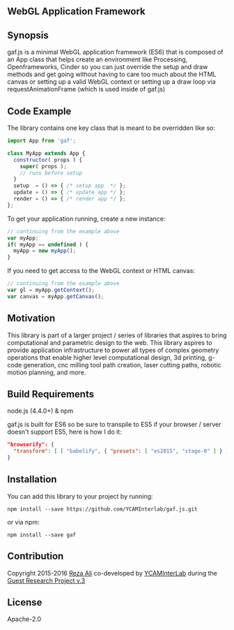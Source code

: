## WebGL Application Framework

## Synopsis
gaf.js is a minimal WebGL application framework (ES6) that is composed of an App class that helps create an environment like Processing, Openframeworks, Cinder so you can just override the setup and draw methods and get going without having to care too much about the HTML canvas or setting up a valid WebGL context or setting up a draw loop via requestAnimationFrame (which is used inside of gaf.js)

## Code Example
The library contains one key class that is meant to be overridden like so:
```js
import App from 'gaf';

class MyApp extends App {
  constructor( props ) {
    super( props );
    // runs before setup   
  }
  setup  = () => { /* setup app  */ };
  update = () => { /* update app */ };
  render = () => { /* render app */ };    
};
```

To get your application running, create a new instance:
```js
// continuing from the example above
var myApp;
if( myApp == undefined ) {
  myApp = new myApp();
}
```

If you need to get access to the WebGL context or HTML canvas:
```js
// continuing from the example above
var gl = myApp.getContext();
var canvas = myApp.getCanvas();
```        

## Motivation
This library is part of a larger project / series of libraries that aspires to bring computational and parametric design to the web. This library aspires to provide application infrastructure to power all types of complex geometry operations that enable higher level computational design, 3d printing, g-code generation, cnc milling tool path creation, laser cutting paths, robotic motion planning, and more.

## Build Requirements
node.js (4.4.0+) & npm

gaf.js is built for ES6 so be sure to transpile to ES5 if your browser / server doesn't support ES5, here is how I do it:
```json
"browserify": {
  "transform": [ [ "babelify", { "presets": [ "es2015", "stage-0" ] } ] ]
}
```

## Installation
You can add this library to your project by running:
```
npm install --save https://github.com/YCAMInterlab/gaf.js.git
```

or via npm:
```
npm install --save gaf
```

## Contribution
Copyright 2015-2016 [Reza Ali](http://www.syedrezaali.com) co-developed by [YCAMInterLab](http://interlab.ycam.jp/en/) during the [Guest Research Project v.3](http://interlab.ycam.jp/en/projects/guestresearch/vol3)

## License
Apache-2.0
